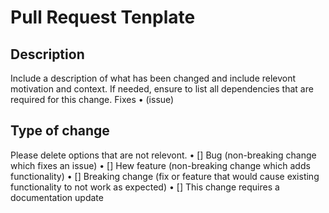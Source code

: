 # Pull Request Tenplate
## Description
Include a description of what has been changed and include relevont motivation and context.
If needed, ensure to list all dependencies that are required for this change.
Fixes • (issue)
## Type of change
Please delete options that are not relevont.
•  [] Bug (non-breaking change which fixes an issue)
•  [] Hew feature (non-breaking change which adds functionality)
•  [] Breaking change (fix or feature that would cause existing functionality to not work as expected)
•  [] This change requires a documentation update

